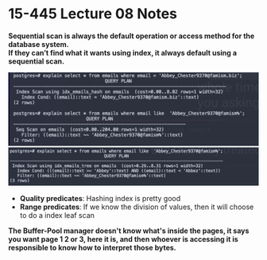 # 15-445 Lecture 08 Notes


**Sequential scan is always the default operation or access method for the database system.<br>
If they can’t find what it wants using index, it always default using a sequential scan.**

![seqmap](Sources/seqmap.png)
![indextree](Sources/indextree.png)

* **Quality predicates**: Hashing index is pretty good
* **Range predicates**: If we know the division of values, then it will choose to do a index leaf scan


**The Buffer-Pool manager doesn't know what's inside the pages, it says you want page 1 2 or 3, here it is, and then whoever is accessing it is responsible to know how to interpret those bytes.**
